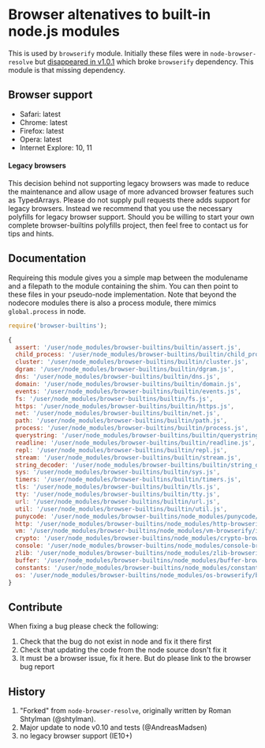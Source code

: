 # Browser altenatives to built-in node.js modules

This is used by `browserify` module. Initially these files were in `node-browser-resolve`
but [disappeared in v1.0.1](https://github.com/shtylman/node-browser-resolve/commit/2799bcc316052a53fdafecd39576e14673a47ab0)
which broke `browserify` dependency. This module is that missing dependency.

## Browser support

* Safari: latest
* Chrome: latest
* Firefox: latest
* Opera: latest
* Internet Explore: 10, 11

#### Legacy browsers

This decision behind not supporting legacy browsers was made to reduce the
maintenance and allow usage of more advanced browser features such as
TypedArrays. Please do not supply pull requests there adds support for
legacy browsers. Instead we recommend that you use the necessary polyfills
for legacy browser support. Should you be willing to start your own complete
browser-builtins polyfills project, then feel free to contact us for tips
and hints.

## Documentation

Requireing this module gives you a simple map between the modulename and a
filepath to the module containing the shim. You can then point to these files
in your pseudo-node implementation. Note that beyond the nodecore modules
there is also a process module, there mimics `global.process` in node.

```javascript
require('browser-builtins');
```

```javascript
{
  assert: '/user/node_modules/browser-builtins/builtin/assert.js',
  child_process: '/user/node_modules/browser-builtins/builtin/child_process.js',
  cluster: '/user/node_modules/browser-builtins/builtin/cluster.js',
  dgram: '/user/node_modules/browser-builtins/builtin/dgram.js',
  dns: '/user/node_modules/browser-builtins/builtin/dns.js',
  domain: '/user/node_modules/browser-builtins/builtin/domain.js',
  events: '/user/node_modules/browser-builtins/builtin/events.js',
  fs: '/user/node_modules/browser-builtins/builtin/fs.js',
  https: '/user/node_modules/browser-builtins/builtin/https.js',
  net: '/user/node_modules/browser-builtins/builtin/net.js',
  path: '/user/node_modules/browser-builtins/builtin/path.js',
  process: '/user/node_modules/browser-builtins/builtin/process.js',
  querystring: '/user/node_modules/browser-builtins/builtin/querystring.js',
  readline: '/user/node_modules/browser-builtins/builtin/readline.js',
  repl: '/user/node_modules/browser-builtins/builtin/repl.js',
  stream: '/user/node_modules/browser-builtins/builtin/stream.js',
  string_decoder: '/user/node_modules/browser-builtins/builtin/string_decoder.js',
  sys: '/user/node_modules/browser-builtins/builtin/sys.js',
  timers: '/user/node_modules/browser-builtins/builtin/timers.js',
  tls: '/user/node_modules/browser-builtins/builtin/tls.js',
  tty: '/user/node_modules/browser-builtins/builtin/tty.js',
  url: '/user/node_modules/browser-builtins/builtin/url.js',
  util: '/user/node_modules/browser-builtins/builtin/util.js',
  punycode: '/user/node_modules/browser-builtins/node_modules/punycode/punycode.js',
  http: '/user/node_modules/browser-builtins/node_modules/http-browserify/index.js',
  vm: '/user/node_modules/browser-builtins/node_modules/vm-browserify/index.js',
  crypto: '/user/node_modules/browser-builtins/node_modules/crypto-browserify/index.js',
  console: '/user/node_modules/browser-builtins/node_modules/console-browserify/index.js',
  zlib: '/user/node_modules/browser-builtins/node_modules/zlib-browserify/index.js',
  buffer: '/user/node_modules/browser-builtins/node_modules/buffer-browserify/index.js',
  constants: '/user/node_modules/browser-builtins/node_modules/constants-browserify/constants.json',
  os: '/user/node_modules/browser-builtins/node_modules/os-browserify/browser.js'
}
```

## Contribute

When fixing a bug please check the following:

1. Check that the bug do not exist in node and fix it there first
2. Check that updating the code from the node source dosn't fix it
3. It must be a browser issue, fix it here. But do please link to the browser bug report

## History

1. "Forked" from `node-browser-resolve`, originally written by Roman Shtylman (@shtylman).
2. Major update to node v0.10 and tests (@AndreasMadsen)
3. no legacy browser support (IE10+)
